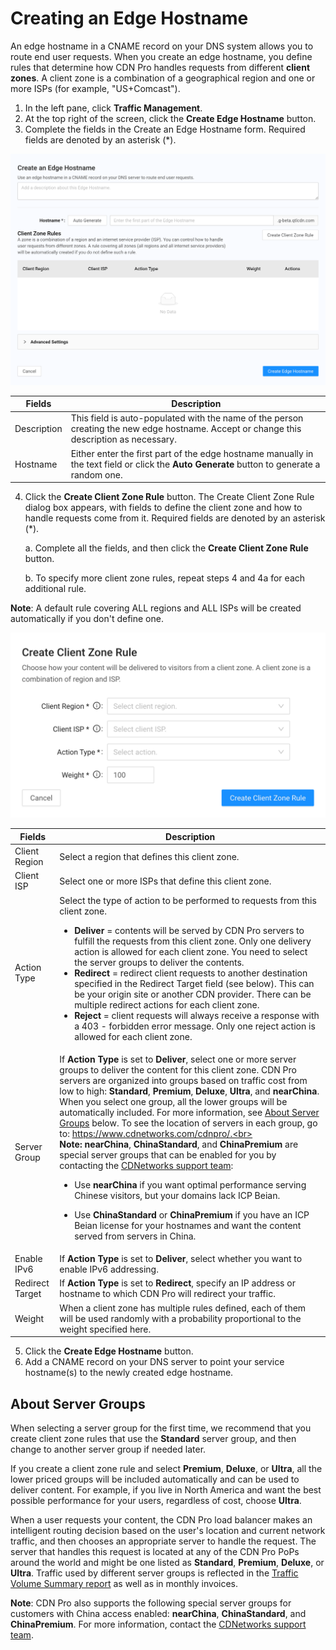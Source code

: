 # Creating an Edge Hostname 

An edge hostname in a CNAME record on your DNS system allows you to route end user requests. When you create an edge hostname, you define rules that determine how CDN Pro handles requests from different **client zones**. A client zone is a combination of a geographical region and one or more ISPs (for example, "US+Comcast").

1. In the left pane, click **Traffic Management**.
2. At the top right of the screen, click the **Create Edge Hostname** button. 
3. Complete the fields in the Create an Edge Hostname form. Required fields are denoted by an asterisk (\*).

<p align=center><img src="/docs/resources/images/traffic-management/create-edge-hostname.png" alt="cname overview page" width="800"></p>


| **Fields**                               | **Description**                     |
| ---------------------------------------- | ----------------------------------- |
| Description | This field is auto-populated with the name of the person creating the new edge hostname. Accept or change this description as necessary. |
| Hostname       | Either enter the first part of the edge hostname manually in the text field or click the **Auto Generate** button to generate a random one. |

4. Click the **Create Client Zone Rule** button. The Create Client Zone Rule dialog box appears, with fields to define the client zone and how to handle requests come from it. Required fields are denoted by an asterisk (\*).

<ul>a. Complete all the fields, and then click the <strong>Create Client Zone Rule</strong> button.</ul>
<ul>b. To specify more client zone rules, repeat steps 4 and 4a for each additional rule.</ul>

**Note**: A default rule covering ALL regions and ALL ISPs will be created automatically if you don't define one.
<p align=center><img src="/docs/resources/images/traffic-management/create-client-zone-rule.png" alt="createclient region rule" width="550"></p>

| **Fields**        | **Description**                                                           |
| ----------------- | ------------------------------------------------------------------------- |
| Client Region     | Select a region that defines this client zone.|
| Client ISP        | Select one or more ISPs that define this client zone.|
| Action Type       | Select the type of action to be performed to requests from this client zone. <br><ul><li><strong>Deliver</strong> = contents will be served by CDN Pro servers to fulfill the requests from this client zone. Only one delivery action is allowed for each client zone. You need to select the server groups to deliver the contents. </li><li><strong>Redirect</strong> = redirect client requests to another destination specified in the Redirect Target field (see below). This can be your origin site or another CDN provider. There can be multiple redirect actions for each client zone.</li><li><strong>Reject</strong> = client requests will always receive a response with a 403 - forbidden error message. Only one reject action is allowed for each client zone.</li></ul>  
| Server Group      | If <strong>Action Type</strong> is set to <strong>Deliver</strong>, select one or more server groups to deliver the content for this client zone. CDN Pro servers are organized into groups based on traffic cost from low to high: <strong>Standard</strong>, <strong>Premium</strong>, <strong>Deluxe</strong>, <strong>Ultra</strong>, and <strong>nearChina</strong>. When you select one group, all the lower groups will be automatically included. For more information, see [About Server Groups](#about-server-groups) below. To see the location of servers in each group, go to: https://www.cdnetworks.com/cdnpro/.<br><br><strong>Note:</strong> <strong>nearChina</strong>, <strong>ChinaStandard</strong>, and <strong>ChinaPremium</strong> are special server groups that can be enabled for you by contacting the [CDNetworks support team](mailto:support@cdnetworks.com):</br><ul><li>Use <strong>nearChina</strong> if you want optimal performance serving Chinese visitors, but your domains lack ICP Beian.</ul></li><ul><li>Use <strong>ChinaStandard</strong> or <strong>ChinaPremium</strong> if you have an ICP Beian license for your hostnames and want the content served from servers in China.</ul></li>|
| Enable IPv6      | If <strong>Action Type</strong> is set to <strong>Deliver</strong>, select whether you want to enable IPv6 addressing.|
| Redirect Target   | If <strong>Action Type</strong> is set to <strong>Redirect</strong>, specify an IP address or hostname to which CDN Pro will redirect your traffic. |
| Weight | When a client zone has multiple rules defined, each of them will be used randomly with a probability proportional to the weight specified here. |

5. Click the **Create Edge Hostname** button.
6. Add a CNAME record on your DNS server to point your service hostname(s) to the newly created edge hostname.
## About Server Groups
When selecting a server group for the first time, we recommend that you create client zone rules that use the **Standard** server group, and then change to another server group if needed later.

If you create a client zone rule and select **Premium**, **Deluxe**, or **Ultra**, all the lower priced groups will be included automatically and can be used to deliver content. For example, if you live in North America and want the best possible performance for your users, regardless of cost, choose **Ultra**. <p>When a user requests your content, the CDN Pro load balancer makes an intelligent routing decision based on the user's location and current network traffic, and then chooses an appropriate server to handle the request. The server that handles this request is located at any of the CDN Pro PoPs around the world and might be one listed as **Standard**, **Premium**, **Deluxe**, or **Ultra**. Traffic used by different server groups is reflected in the [Traffic Volume Summary report](</docs/portal/reports/generating-reports.md>) as well as in monthly invoices.

**Note**: CDN Pro also supports the following special server groups for customers with China access enabled: **nearChina**, **ChinaStandard**, and **ChinaPremium**. For more information, contact the [CDNetworks support team](mailto:support@cdnetworks.com).
